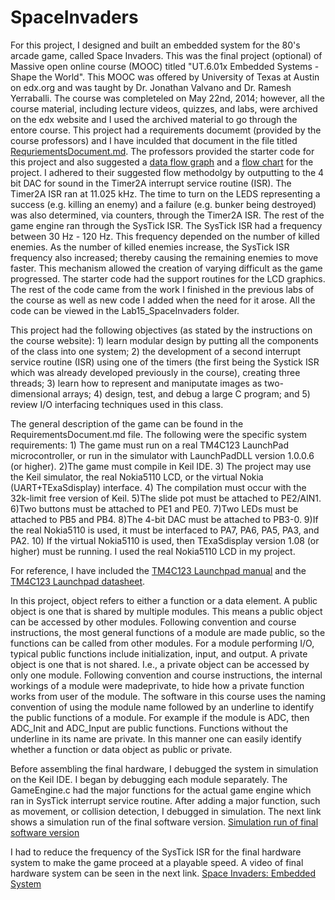 SpaceInvaders
=============

For this project, I designed and built an embedded system for the 80's arcade game, called Space Invaders. This was the final project (optional) of Massive open online course (MOOC) titled "UT.6.01x Embedded Systems - Shape the World". This MOOC was offered by University of Texas at Austin on edx.org and was taught by Dr. Jonathan Valvano and Dr. Ramesh Yerraballi. The course was completeled on May 22nd, 2014; however, all the course material, including lecture videos, quizzes, and labs, were archived on the edx website and I used the archived material to go through the entore course. This project had a requirements documemt (provided by the course professors) and I have inculded that document in the file titled [RequriementsDocument.md](https://raw.githubusercontent.com/tjqadri101/SpaceInvaders/master/RequriementsDocument.md). The professors provided the starter code for this project and also suggested a [data flow graph](https://raw.githubusercontent.com/tjqadri101/SpaceInvaders/master/Lab15DataFlowGraph.png) and a [flow chart](https://raw.githubusercontent.com/tjqadri101/SpaceInvaders/master/Lab15FlowChart.png) for the project. I adhered to their suggested flow methodolgy by outputting to the 4 bit DAC for sound in the Timer2A interrupt service routine (ISR). The Timer2A ISR ran at 11.025 kHz. The time to turn on the LEDS representing a success (e.g. killing an enemy) and a failure (e.g. bunker being destroyed) was also determined, via counters, through the Timer2A ISR. The rest of the game engine ran through the SysTick ISR. The SysTick ISR had a frequency between 30 Hz - 120 Hz. This frequency depended on the number of killed enemies. As the number of killed enemies increase, the SysTick ISR frequency also increased; thereby causing the remaining enemies to move faster. This mechanism allowed the creation of varying difficult as the game progressed. The starter code had the support routines for the LCD graphics. The rest of the code came from the work I finished in the previous labs of the course as well as new code I added when the need for it arose. All the code can be viewed in the Lab15_SpaceInvaders folder.

This project had the following objectives (as stated by the instructions on the course website): 1) learn modular design by putting all the components of the class into one system; 2) the development of a second interrupt service routine (ISR) using one of the timers (the first being the Systick ISR which was already developed previously in the course), creating three threads; 3) learn how to represent and maniputate images as two-dimensional arrays; 4) design, test, and debug a large C program; and 5) review I/O interfacing techniques used in this class. 

The general description of the game can be found in the RequirementsDocument.md file. The following were the specific system requirements: 1) The game must run on a real TM4C123 LaunchPad microcontroller, or run in the simulator with LaunchPadDLL version 1.0.0.6 (or higher). 2)The game must compile in Keil IDE. 3) The project may use the Keil simulator, the real Nokia5110 LCD, or the virtual Nokia (UART+TExaSdisplay) interface. 4) The compilation must occur with the 32k-limit free version of Keil. 5)The slide pot must be attached to PE2/AIN1. 6)Two buttons must be attached to PE1 and PE0. 7)Two LEDs must be attached to PB5 and PB4. 8)The 4-bit DAC must be attached to PB3-0. 9)If the real Nokia5110 is used, it must be interfaced to PA7, PA6, PA5, PA3, and PA2. 10) If the virtual Nokia5110 is used, then TExaSdisplay version 1.08 (or higher) must be running. I used the real Nokia5110 LCD in my project.

For reference, I have included the [TM4C123 Launchpad manual](https://github.com/tjqadri101/SpaceInvaders/raw/master/TM4C123_LaunchPadUsersManual.pdf) and the [TM4C123 Launchpad datasheet](https://github.com/tjqadri101/SpaceInvaders/raw/master/TM4C123_Datasheet.pdf).

In this project, object refers to either a function or a data element. A public object is one that is shared by multiple modules. This means a public object can be accessed by other modules. Following convention and course instructions, the most general functions of a module are made public, so the functions can be called from other modules. For a module performing I/O, typical public functions include initialization, input, and output. A private object is one that is not shared. I.e., a private object can be accessed by only one module. Following convention and course instructions, the internal workings of a module were madeprivate, to hide how a private function works from user of the module. The software in this course uses the naming convention of using the module name followed by an underline to identify the public functions of a module. For example if the module is ADC, then ADC_Init and ADC_Input are public functions. Functions without the underline in its name are private. In this manner one can easily identify whether a function or data object as public or private.

Before assembling the final hardware, I debugged the system in simulation on the Keil IDE. I began by debugging each module separately. The GameEngine.c had the major functions for the actual game engine which ran in SysTick interrupt service routine. After adding a major function, such as movement, or collision detection, I debugged in simulation. The next link shows a simulation run of the final software version. 
[Simulation run of final software version](http://youtu.be/NSUf1PLbaTU)

I had to reduce the frequency of the SysTick ISR for the final hardware system to make the game proceed at a playable speed. A video of final hardware system can be seen in the next link.
[Space Invaders: Embedded System]( http://youtu.be/Pe78Gx01jEQ)
